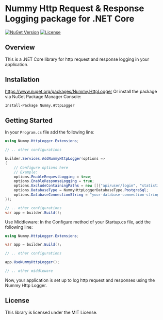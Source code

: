 # Nummy Http Request & Response Logging package for .NET Core

[![NuGet Version](https://img.shields.io/nuget/v/Nummy.HttpLogger.svg)](https://www.nuget.org/packages/Nummy.HttpLogger/)
[![License](https://img.shields.io/badge/license-MIT-blue.svg)](LICENSE)

## Overview

This is a .NET Core library for http request and response logging in your application.

## Installation

https://www.nuget.org/packages/Nummy.HttpLogger
Or install the package via NuGet Package Manager Console:

```bash
Install-Package Nummy.HttpLogger
```

## Getting Started

In your `Program.cs` file add the following line:

```csharp
using Nummy.HttpLogger.Extensions;
```

```csharp
// .. other configurations

builder.Services.AddNummyHttpLogger(options =>
{
    // Configure options here
    // Example: 
    options.EnableRequestLogging = true;
    options.EnableResponseLogging = true;
    options.ExcludeContainingPaths = new []{"api/user/login", "statistics", "user/create" };
    options.DatabaseType = NummyHttpLoggerDatabaseType.PostgreSql;
    options.DatabaseConnectionString = "your-database-connection-string";
});

// .. other configurations
var app = builder.Build();
```

Use Middleware: In the Configure method of your Startup.cs file, add the following line:

```csharp
using Nummy.HttpLogger.Extensions;
```

```csharp
var app = builder.Build();

// .. other configurations

app.UseNummyHttpLogger();

// .. other middleware
```

Now, your application is set up to log http request and responses using the Nummy Http Logger.

## License

This library is licensed under the MIT License.